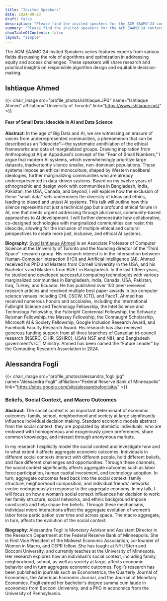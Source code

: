 ```yaml
---
title: "Invited Speakers"
date: 2024-09-23
draft: false
description: "Please find the invited speakers for the ACM EAAMO'24 conference."
summary: "Please find the invited speakers for the ACM EAAMO'24 conference."
showTableOfContents: false
layout: "simple"
---
```


The ACM EAAMO'24 Invited Speakers series features experts from various fields discussing the role of algorithms and optimization in addressing equity and access challenges. These speakers will share research and practical insights on responsible algorithm design and equitable decision-making.

## Ishtiaque Ahmed

{{< chair_image src="profile_photos/ishtiaque.JPG" name="Ishtiaque Ahmed" affiliation="University of Toronto" link="https://www.ishtiaque.net/" >}}

#### Fear of Small Data: Ideocide in AI and Data Science

**Abstract**: In the age of Big Data and AI, we are witnessing an erasure of voices from underrepresented communities, a phenomenon that can be described as an "ideocide"—the systematic annihilation of the ethical frameworks and data of marginalized groups. Drawing inspiration from Anthropologist Arjun Appadurai's concept of the "Fear of Small Numbers," I argue that modern AI systems, which overwhelmingly prioritize large datasets, inadvertently silence smaller, non-dominant populations. These systems impose an ethical monoculture, shaped by Western neoliberal ideologies, further marginalizing communities who are already underrepresented in data-driven systems. Based on my twelve years of ethnographic and design work with communities in Bangladesh, India, Pakistan, the USA, Canada, and beyond, I will explore how the exclusion of these "small data" sets undermines the diversity of ideas and ethics, leading to biased and unjust AI systems. This talk will outline how this silence represents not just a technical gap but a profound ethical failure in AI, one that needs urgent addressing through pluriversal, community-based approaches to AI development. I will further demonstrate how collaborative, co-designed technologies with marginalized communities can resist this ideocide, allowing for the inclusion of multiple ethical and cultural perspectives to create more just, inclusive, and ethical AI systems.

**Biography**: [Syed Ishtiaque Ahmed](https://www.ishtiaque.net/) is an Associate Professor of Computer Science at the University of Toronto and the founding director of the ‘Third Space'' research group. His research interest is in the intersection between Human-Computer Interaction (HCI) and Artificial Intelligence (AI). Ahmed received his PhD and Masters from Cornell University in the USA, and his Bachelor's and Master’s from BUET in Bangladesh. In the last fifteen years, he studied and developed successful computing technologies with various marginalized communities in Bangladesh, India, Canada, USA, Pakistan, Iraq, Turkey, and Ecuador. He has published over 100 peer-reviewed research articles and received multiple best paper awards in top computer science venues including CHI, CSCW, ICTD, and FaccT. Ahmed has received numerous honors and accolades, including the International Fulbright Science and Technology Fellowship, the Intel Science and Technology Fellowship, the Fulbright Centennial Fellowship, the Schwartz Reisman Fellowship, the Massey Fellowship, the Connaught Scholarship, Microsoft AI & Society Fellowship, Google Inclusion Research Award, and Facebook Faculty Research Award.  His research has also received generous funding support from all three branches of Canadian tri-council research (NSERC, CIHR, SSHRC), USA’s NSF and NIH, and Bangladesh government’s ICT Ministry. Ahmed has been named the “Future Leader” by the Computing Research Association in 2024. 

## Alessandra Fogli

{{< chair_image src="profile_photos/alessandra_fogli.jpg" name="Alessandra Fogli" affiliation="Federal Reserve Bank of Minneapolis" link="https://sites.google.com/site/alessandrafoglisite/" >}}

### Beliefs, Social Context, and Macro Outcomes 

**Abstract**: The social context is an important determinant of economic outcomes: family, school, neighborhood and society at large significantly influence individual decision making. Standard economic models abstract from the social context: they are populated by atomistic individuals, who are endowed with homogeneous and exogenously given preferences, share common knowledge, and interact through anonymous markets.

In my research I explicitly model the social context and investigate how and to what extent it affects aggregate economic outcomes. Individuals in different social contexts interact with different people, hold different beliefs, and face different challenges and opportunities. Through these channels, the social context significantly affects aggregate outcomes such as labor force participation, human capital investment, and technology adoption. In turn, aggregate outcomes feed back into the social context: family structure, neighborhood composition, and individual friends’ networks evolve endogenously in response to the aggregate economy. In my talk, I will focus on how a woman’s social context influences her decision to work: her family structure, social networks, and ethnic background impose constraints and help shape her beliefs. Through these mechanisms, individual micro interactions affect the aggregate evolution of women’s labor force participation over time and across space. The macro aggregate, in turn, affects the evolution of the social context.

**Biography**: Alessandra Fogli is Monetary Advisor and Assistant Director in the Research Department at the Federal Reserve Bank of Minneapolis. She is First Vice President of the Midwest Economic Association, co-founder of Women in Macro, and CEPR fellow. She has taught at NYU Stern and Bocconi University, and currently teaches at the University of Minnesota. Her research explores how an individual's social context, including family, neighborhood, school, as well as society at large, affects economic behavior and in turn aggregate economic outcomes. Fogli’s research has been published in journals such as Econometrica, the Quarterly Journal of Economics, the American Economic Journal, and the Journal of Monetary Economics. Fogli earned her bachelor's degree summa cum laude in economics from Bocconi University, and a PhD in economics from the University of Pennsylvania.